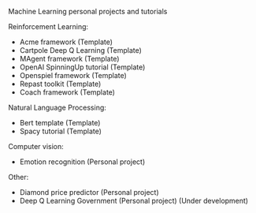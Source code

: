 Machine Learning personal projects and tutorials

Reinforcement Learning:
  - Acme framework (Template)
  - Cartpole Deep Q Learning (Template)
  - MAgent framework (Template)
  - OpenAI SpinningUp tutorial (Template)
  - Openspiel framework (Template)
  - Repast toolkit (Template)
  - Coach framework (Template)

Natural Language Processing:
  - Bert template (Template)
  - Spacy tutorial (Template)

Computer vision:
  - Emotion recognition (Personal project)

Other:
  - Diamond price predictor (Personal project)
  - Deep Q Learning Government (Personal project) (Under development)
